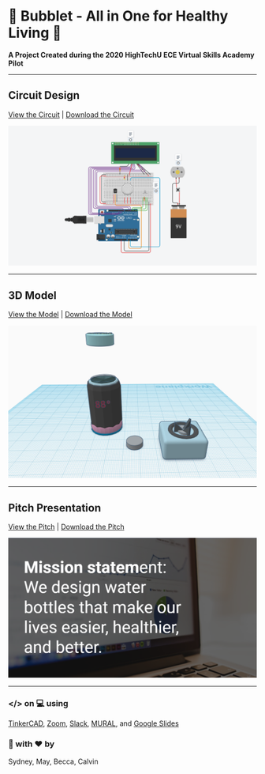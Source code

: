 # :potable_water: Bubblet - All in One for Healthy Living :muscle:

**A Project Created during the 2020 HighTechU ECE Virtual Skills Academy Pilot** 

---

## **Circuit Design**
[View the Circuit](https://www.tinkercad.com/things/7yH4XXFPmSv-bubblet-circuit) | [Download the Circuit](/circuit)

![](/img/circuit.png)

---

## **3D Model**
[View the Model](https://www.tinkercad.com/things/k4sJAlmo4ei-bubblet-cad) | [Download the Model](/model)

![](/img/model.png)

---

## **Pitch Presentation**
[View the Pitch](https://github.com/hightechu/hightechu-academy-bubblet/blob/master/pitch/bubblet-pitchdeck.pdf) | [Download the Pitch](/pitch)

![](/img/pitch.png) 

---

### </> on :computer: using
[TinkerCAD](https://www.tinkercad.com), [Zoom](https://zoom.us/), [Slack](https://slack.com/), [MURAL](https://www.mural.co/), and [Google Slides](https://www.google.com/slides/about/)

### :hammer: with :heart: by
Sydney, May, Becca, Calvin
